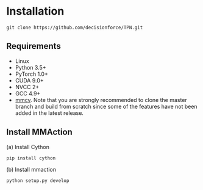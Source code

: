 # Installation

```shell
git clone https://github.com/decisionforce/TPN.git
```

## Requirements

- Linux
- Python 3.5+
- PyTorch 1.0+
- CUDA 9.0+
- NVCC 2+
- GCC 4.9+
- [mmcv](https://github.com/open-mmlab/mmcv).
  Note that you are strongly recommended to clone the master branch and build from scratch since some of the features have not been added in the latest release.

## Install MMAction
(a) Install Cython
```shell
pip install cython
```
(b) Install mmaction
```shell
python setup.py develop
```

